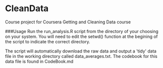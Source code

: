 # CleanData
Course project for Coursera Getting and Cleaning Data course

###Usage
Run the run_analysis.R script from the directory of your choosing on your system.  You will need to edit the setwd() function at the begining of the script to indicate the correct directory.

The script will automatically download the raw data and output a 'tidy' data file in the working directory called data_averages.txt.  The codebook for this data file is found in CodeBook.md
